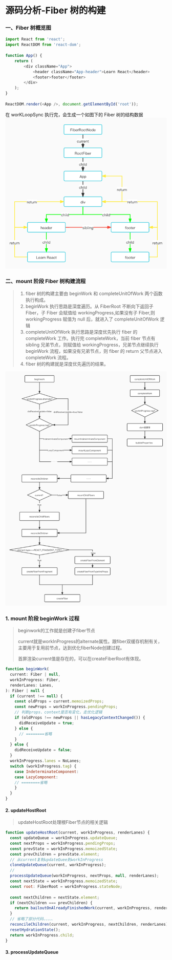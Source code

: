 # 源码分析-Fiber 树的构建

### 一、Fiber 树概览图

```js
import React from 'react';
import ReactDOM from 'react-dom';

function App() {
    return (
        <div className="App">
            <header className="App-header">Learn React</header>
            <footer>footer</footer>
        </div>
    );
}

ReactDOM.render(<App />, document.getElementById('root'));
```

在 worKLoopSync 执行完，会生成一个如图下的 Fiber 树的结构数据
![](../img/react/fiberTree.jpg)

### 二、mount 阶段 Fiber 树构建流程

> 1. fiber 树的构建主要由 beginWork 和 completeUnitOfWork 两个函数执行构成。
> 2. beginWork 执行思路是深度遍历。从 FiberRoot 不断向下返回子 Fiber，子 Fiber 会赋值给 workingProgress,如果没有子 Fiber,则 workingProgress 赋值为 null 后，就进入了 completeUnitOfWork 逻辑
> 3. completeUnitOfWork 执行思路是深度优先执行 fiber 的 completeWork 工作。执行完 completeWork，当前 fiber 节点有 sibling 兄弟节点，则赋值给 workingProgress，兄弟节点继续执行 beginWork 流程，如果没有兄弟节点，则 fiber 的 return 父节点进入 completeWork 流程。
> 4. fiber 树的构建就是深度优先遍历的结果。

![](../img/react/fiberBuild.jpg)

### 1. mount 阶段 beginWork 过程

> beginwork的工作就是创建子fiber节点
>
> current就是workInProgress的alternate属性。跟fiber双缓存机制有关，主要用于复用前节点，达到优化fiberNode创建过程。
>
> 首屏渲染current值是存在的，可以在createFiberRoot有体现。

```js
function beginWork(
  current: Fiber | null,
  workInProgress: Fiber,
  renderLanes: Lanes,
): Fiber | null {
  if (current !== null) {
    const oldProps = current.memoizedProps;
    const newProps = workInProgress.pendingProps;
    // 判断props、context是否有变化，走优化逻辑
    if (oldProps !== newProps || hasLegacyContextChanged()) {
      didReceiveUpdate = true;
    } else {
      // ========省略
    }
  } else {
    didReceiveUpdate = false;
  }
  workInProgress.lanes = NoLanes;
  switch (workInProgress.tag) {
    case IndeterminateComponent:
    case LazyComponent:
    // ========省略
    }
  }
}
```

#### 2. updateHostRoot

> updateHostRoot处理根Fiber节点的相关逻辑

```js
function updateHostRoot(current, workInProgress, renderLanes) {
  const updateQueue = workInProgress.updateQueue;
  const nextProps = workInProgress.pendingProps;
  const prevState = workInProgress.memoizedState;
  const prevChildren = prevState.element;
  // 从current复制updateQuee到workInProgress
  cloneUpdateQueue(current, workInProgress);
  // 
  processUpdateQueue(workInProgress, nextProps, null, renderLanes);
  const nextState = workInProgress.memoizedState;
  const root: FiberRoot = workInProgress.stateNode;

  const nextChildren = nextState.element;
  if (nextChildren === prevChildren) {
    return bailoutOnAlreadyFinishedWork(current, workInProgress, renderLanes);
  }
  // 省略了部分代码、、、、、
  reconcileChildren(current, workInProgress, nextChildren, renderLanes);
  resetHydrationState();
  return workInProgress.child;
}
```

#### 3. processUpdateQueue

